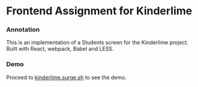 # Frontend Assignment for Kinderlime
### Annotation
This is an implementation of a Students screen for the Kinderlime project.
Built with React, webpack, Babel and LESS.

### Demo
Proceed to [kinderlime.surge.sh](http://kinderlime.surge.sh "Surge") to see the demo.